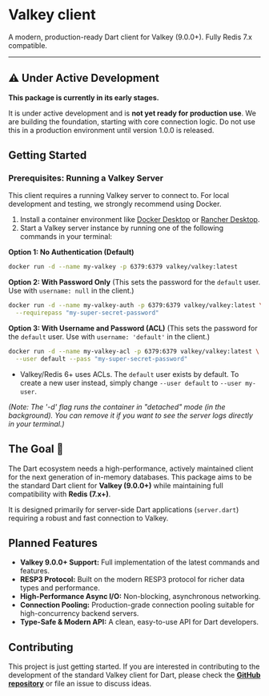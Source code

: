 # Valkey client

[](https://pub.dev/packages/valkey_client)

A modern, production-ready Dart client for Valkey (9.0.0+). Fully Redis 7.x compatible.

-----

## ⚠️ Under Active Development

**This package is currently in its early stages.**

It is under active development and is **not yet ready for production use**. We are building the foundation, starting with core connection logic. Do not use this in a production environment until version 1.0.0 is released.


## Getting Started

### Prerequisites: Running a Valkey Server

This client requires a running Valkey server to connect to. For local development and testing, we strongly recommend using Docker.

1.  Install a container environment like [Docker Desktop](https://www.docker.com/products/docker-desktop/) or [Rancher Desktop](https://rancherdesktop.io/).
2.  Start a Valkey server instance by running one of the following commands in your terminal:

**Option 1: No Authentication (Default)**
```bash
docker run -d --name my-valkey -p 6379:6379 valkey/valkey:latest
````

**Option 2: With Password Only**
(This sets the password for the `default` user. Use with `username: null` in the client.)

```bash
docker run -d --name my-valkey-auth -p 6379:6379 valkey/valkey:latest \
  --requirepass "my-super-secret-password"
```

**Option 3: With Username and Password (ACL)**
(This sets the password for the `default` user. Use with `username: 'default'` in the client.)

```bash
docker run -d --name my-valkey-acl -p 6379:6379 valkey/valkey:latest \
  --user default --pass "my-super-secret-password"
```

  * Valkey/Redis 6+ uses ACLs. The `default` user exists by default. To create a new user instead, simply change `--user default` to `--user my-user`.

*(Note: The '-d' flag runs the container in "detached" mode (in the background). You can remove it if you want to see the server logs directly in your terminal.)*


## The Goal 🎯

The Dart ecosystem needs a high-performance, actively maintained client for the next generation of in-memory databases. This package aims to be the standard Dart client for **Valkey (9.0.0+)** while maintaining full compatibility with **Redis (7.x+)**.

It is designed primarily for server-side Dart applications (`server.dart`) requiring a robust and fast connection to Valkey.

## Planned Features

  * **Valkey 9.0.0+ Support:** Full implementation of the latest commands and features.
  * **RESP3 Protocol:** Built on the modern RESP3 protocol for richer data types and performance.
  * **High-Performance Async I/O:** Non-blocking, asynchronous networking.
  * **Connection Pooling:** Production-grade connection pooling suitable for high-concurrency backend servers.
  * **Type-Safe & Modern API:** A clean, easy-to-use API for Dart developers.

## Contributing

This project is just getting started. If you are interested in contributing to the development of the standard Valkey client for Dart, please check the **[GitHub repository](https://github.com/infradise/valkey_client)** or file an issue to discuss ideas.